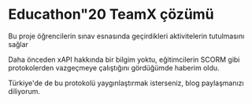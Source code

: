 # Educathon"20 TeamX çözümü

Bu proje öğrencilerin sınav esnasında geçirdikleri aktivitelerin tutulmasını sağlar

Daha önceden xAPI hakkında bir bilgim yoktu, eğitimcilerin SCORM gibi protokolerden vazgeçmeye çalıştığını gördüğümde haberim oldu.

Türkiye'de de bu protokolü yaygınlaştırmak isterseniz, blog paylaşmanızı diliyorum.
